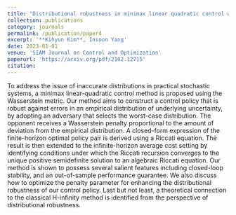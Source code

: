 ```yaml
---
title: "Distributional robustness in minimax linear quadratic control with Wasserstein distance"
collection: publications
category: journals
permalink: /publication/paper4
excerpt: '**Kihyun Kim**, Insoon Yang'
date: 2023-01-01
venue: 'SIAM Journal on Control and Optimization'
paperurl: 'https://arxiv.org/pdf/2102.12715'
citation: 
---
```


To address the issue of inaccurate distributions in practical stochastic systems, a minimax linear-quadratic control method is proposed using the Wasserstein metric. Our method aims to construct a control policy that is robust against errors in an empirical distribution of underlying uncertainty, by adopting an adversary that selects the worst-case distribution. The opponent receives a Wasserstein penalty proportional to the amount of deviation from the empirical distribution. A closed-form expression of the finite-horizon optimal policy pair is derived using a Riccati equation. The result is then extended to the infinite-horizon average cost setting by identifying conditions under which the Riccati recursion converges to the unique positive semidefinite solution to an algebraic Riccati equation. Our method is shown to possess several salient features including closed-loop stability, and an out-of-sample performance guarantee. We also discuss how to optimize the penalty parameter for enhancing the distributional robustness of our control policy. Last but not least, a theoretical connection to the classical H-infinity method is identified from the perspective of distributional robustness.